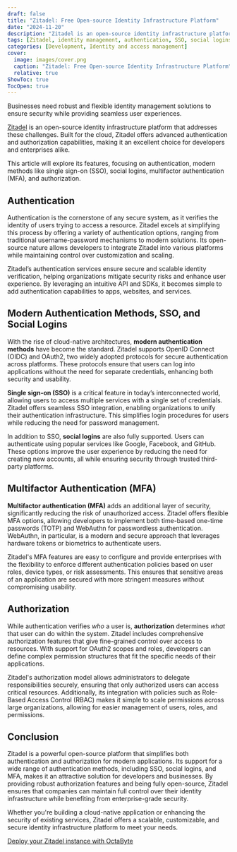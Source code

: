 ```yaml
---
draft: false
title: "Zitadel: Free Open-source Identity Infrastructure Platform"
date: "2024-11-20"
description: "Zitadel is an open-source identity infrastructure platform designed for the cloud, offering secure authentication and authorization solutions like single sign-on (SSO), social logins, multifactor authentication (MFA), and role-based access control. It simplifies user management while providing enterprises with customizable security features."
tags: [Zitadel, identity management, authentication, SSO, social logins, MFA, authorization, OAuth2, OpenID Connect, WebAuthn, RBAC, open-source, cloud security]
categories: [Development, Identity and access management]
cover:
  image: images/cover.png
  caption: "Zitadel: Free Open-source Identity Infrastructure Platform"
  relative: true
ShowToc: true
TocOpen: true
---
```



Businesses need robust and flexible identity management solutions to ensure security while providing seamless user experiences. 

[Zitadel](https://octabyte.io/development/identity-and-access-management/zitadel) is an open\-source identity infrastructure platform that addresses these challenges. Built for the cloud, Zitadel offers advanced authentication and authorization capabilities, making it an excellent choice for developers and enterprises alike. 

This article will explore its features, focusing on authentication, modern methods like single sign\-on (SSO), social logins, multifactor authentication (MFA), and authorization.

## Authentication

Authentication is the cornerstone of any secure system, as it verifies the identity of users trying to access a resource. Zitadel excels at simplifying this process by offering a variety of authentication options, ranging from traditional username\-password mechanisms to modern solutions. Its open\-source nature allows developers to integrate Zitadel into various platforms while maintaining control over customization and scaling.

Zitadel’s authentication services ensure secure and scalable identity verification, helping organizations mitigate security risks and enhance user experience. By leveraging an intuitive API and SDKs, it becomes simple to add authentication capabilities to apps, websites, and services.

## Modern Authentication Methods, SSO, and Social Logins

With the rise of cloud\-native architectures, **modern authentication methods** have become the standard. Zitadel supports OpenID Connect (OIDC) and OAuth2, two widely adopted protocols for secure authentication across platforms. These protocols ensure that users can log into applications without the need for separate credentials, enhancing both security and usability.

**Single sign\-on (SSO)** is a critical feature in today’s interconnected world, allowing users to access multiple services with a single set of credentials. Zitadel offers seamless SSO integration, enabling organizations to unify their authentication infrastructure. This simplifies login procedures for users while reducing the need for password management.

In addition to SSO, **social logins** are also fully supported. Users can authenticate using popular services like Google, Facebook, and GitHub. These options improve the user experience by reducing the need for creating new accounts, all while ensuring security through trusted third\-party platforms.

## Multifactor Authentication (MFA)

**Multifactor authentication (MFA)** adds an additional layer of security, significantly reducing the risk of unauthorized access. Zitadel offers flexible MFA options, allowing developers to implement both time\-based one\-time passwords (TOTP) and WebAuthn for passwordless authentication. WebAuthn, in particular, is a modern and secure approach that leverages hardware tokens or biometrics to authenticate users.

Zitadel's MFA features are easy to configure and provide enterprises with the flexibility to enforce different authentication policies based on user roles, device types, or risk assessments. This ensures that sensitive areas of an application are secured with more stringent measures without compromising usability.

## Authorization

While authentication verifies *who* a user is, **authorization** determines *what* that user can do within the system. Zitadel includes comprehensive authorization features that give fine\-grained control over access to resources. With support for OAuth2 scopes and roles, developers can define complex permission structures that fit the specific needs of their applications.

Zitadel's authorization model allows administrators to delegate responsibilities securely, ensuring that only authorized users can access critical resources. Additionally, its integration with policies such as Role\-Based Access Control (RBAC) makes it simple to scale permissions across large organizations, allowing for easier management of users, roles, and permissions.

## Conclusion

Zitadel is a powerful open\-source platform that simplifies both authentication and authorization for modern applications. Its support for a wide range of authentication methods, including SSO, social logins, and MFA, makes it an attractive solution for developers and businesses. By providing robust authorization features and being fully open\-source, Zitadel ensures that companies can maintain full control over their identity infrastructure while benefiting from enterprise\-grade security.

Whether you're building a cloud\-native application or enhancing the security of existing services, Zitadel offers a scalable, customizable, and secure identity infrastructure platform to meet your needs.

[Deploy your Zitadel instance with OctaByte](https://octabyte.io/development/identity-and-access-management/zitadel)



